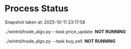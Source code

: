 # Process Status

Snapshot taken at: 2025-10-11 23:17:58

../wintrd/trade_algo.py --task price_update: **NOT RUNNING**

../wintrd/trade_algo.py --task buy_sell: **NOT RUNNING**

